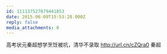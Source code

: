 ```yaml
---
id: 111137527879441853
date: 2015-06-09T15:53:28.000Z
reply: false
media_attachments: 0
---
```


高考状元秦超想学烹饪被坑，清华不录取 http://url.cn/cZQra0 秦超


